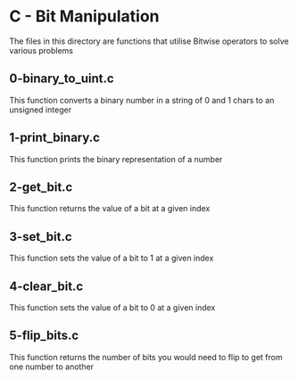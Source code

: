 # C - Bit Manipulation

The files in this directory are functions that utilise Bitwise operators to solve various problems


## 0-binary_to_uint.c

This function converts a binary number in a string of 0 and 1 chars to an unsigned integer


## 1-print_binary.c

This function prints the binary representation of a number


## 2-get_bit.c

This function returns the value of a bit at a given index


## 3-set_bit.c

This function sets the value of a bit to 1 at a given index


## 4-clear_bit.c

This function sets the value of a bit to 0 at a given index


## 5-flip_bits.c

This function returns the number of bits you would need to flip to get from one number to another